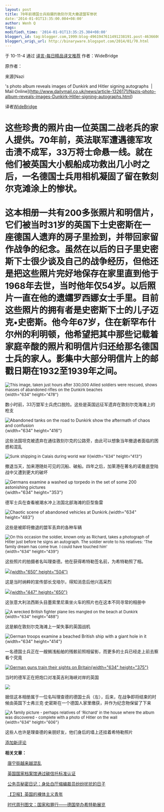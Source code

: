 ```yaml
--- 
layout: post 
title: 70年前德国士兵拍摄的敦刻尔克大撤退盟军惨状 
date:'2014-01-01T13:35:00.004+08:00' 
author: Wenh Q
tags:
modified\_time: '2014-01-01T13:35:25.304+08:00' 
blogger\_id: tag:blogger.com,1999:blog-4961947611491238191.post-4636600359541123624
blogger\_orig\_url: http://binaryware.blogspot.com/2014/01/70.html
---
```

<div dir="ltr">

于 10-11-4 通过 [译言-每日精品译文推荐](http://www.yeeyan.org/)
作者：WideBridge



原作者：

来源[Nazi

's photo album reveals images of Dunkirk and Hitler signing
autographs  | Mail
Online](http://www.dailymail.co.uk/news/article-1326171/Nazis-photo-album-reveals-images-Dunkirk-Hitler-signing-autographs.html)

译者[WideBridge](http://space.yeeyan.org/u/95021)

这些珍贵的照片由一位英国二战老兵的家人提供。70年前，英法联军遭遇德军攻击溃不成军，33万将士命悬一线。就在他们被英国大小舰船成功救出几小时之后，一名德国士兵用相机凝固了留在敦刻尔克滩涂上的惨状。
================================================================================================================================================================================================

这本相册一共有200多张照片和明信片，它们被当时31岁的英国下士史密斯在一座德国人遗弃的房子里捡到，并带回家留作战争的纪念。虽然在以后的日子里史密斯下士很少谈及自己的战争经历，但他还是把这些照片完好地保存在家里直到他于1968年去世，当时他年仅54岁。以后照片一直在他的遗孀罗西娜女士手里。目前这些照片的拥有者是史密斯下士的儿子迈克•史密斯。他今年67岁，住在新罕布什尔州的利明顿，他希望把其中那些记载着家庭辛酸的照片和明信片归还给那名德国士兵的家人。影集中大部分明信片上的邮戳日期在1932至1939年之间。
========================================================================================================================================================================================================================================================================================================================================================================================================================================================================================================

<div>

<span style="font-size: small;">![This image, taken just hours after
330,000 Allied soldiers were rescued, shows masses of abandoned rifles
on the Dunkirk beaches
](http://i.dailymail.co.uk/i/pix/2010/11/03/article-1326171-0BE40182000005DC-569_634x478.jpg){width="634"
height="478"}</span>

数小时前，33万盟军士兵虎口脱险。这些是英国远征军遗弃在敦刻尔克海滩上的枪支

</div>

<div>

![Abandoned tanks on the road to Dunkirk show the aftermath of chaos and
confusion
](http://i.dailymail.co.uk/i/pix/2010/11/03/article-1326171-0BE40499000005DC-614_634x416.jpg){width="634"
height="416"}

这些法国坦克被遗弃在通往敦刻尔克的公路旁，由此可以想象当年撤退者面临的困惑和混乱

<span style="font-size: small;">![Sunk shipping in Calais during world
war
II](http://i.dailymail.co.uk/i/pix/2010/11/03/article-1326171-0BE40429000005DC-863_634x413.jpg){width="634"
height="413"}</span>

</div>

<div>

撤退当天，加来港随处可见的沉船、破船。四年之后，加莱港在著名的诺曼底登陆战中又遭到更大的破坏

</div>

<div>

![Germans examine a washed up torpedo in the set of some 200 astonishing
pictures
](http://i.dailymail.co.uk/i/pix/2010/11/03/article-1326171-0BE4007F000005DC-418_634x353.jpg){width="634"
height="353"}

德军士兵在查看被潮水冲上法国北部海滩的巨型鱼雷

</div>

<div>

![Chaotic scene of abandoned vehicles at
Dunkirk.](http://i.dailymail.co.uk/i/pix/2010/11/03/article-1326171-0BE40741000005DC-663_634x483.jpg){width="634"
height="483"}

这些是被即将撤退的盟军丢弃的各种车辆

</div>

<span style="font-size: small;">![On this occasion the soldier, known
only as Richard, takes a photograph of Hitler just before he signs an
autograph. The soldier wrote to his relatives: 'The family dream has
come true. I could have touched
him'](http://i.dailymail.co.uk/i/pix/2010/11/03/article-1326171-0BE403BD000005DC-112_634x439.jpg){width="634"
height="439"}</span>

<div>

<span
title="">这些照片的拍摄者名叫理查德。他在获得希特勒签名前，为希特勒照了相。</span>

<span
title="">[![](http://i.dailymail.co.uk/i/pix/2010/11/03/article-1326171-0BE40113000005DC-671_306x423_popup.jpg){width="650"
height="504"}](http://www.dailymail.co.uk/news/article-1326171/Nazis-photo-album-reveals-images-Dunkirk-Hitler-signing-autographs.html#)</span>

<span
title="">这是当时纳粹的宣传部长戈培尔，得知消息后他兴高采烈</span>

<span
title="">[![](http://i.dailymail.co.uk/i/pix/2010/11/03/article-1326171-0BE402D4000005DC-651_306x423_popup.jpg){width="447"
height="650"}](http://www.dailymail.co.uk/news/article-1326171/Nazis-photo-album-reveals-images-Dunkirk-Hitler-signing-autographs.html#)</span>

<span
title="">这张意大利法西斯头目墨索里尼乘坐火车的照片也在这本不同寻常的相册中</span>

<span style="font-size: small;">![A wrecked British fighter plane lies
mangled on the beach at Dunkirk
](http://i.dailymail.co.uk/i/pix/2010/11/03/article-1326171-0BE40312000005DC-730_634x488.jpg){width="634"
height="488"}</span>

</div>

<div>

这是躺在敦刻尔克海滩上一架失事的英国战机

![German troops examine a beached British ship with a giant hole in it
](http://i.dailymail.co.uk/i/pix/2010/11/03/article-1326171-0BE405F5000005DC-912_634x414.jpg){width="634"
height="414"}

一名德国士兵正在一艘搁浅船舶的残骸前照相留影，而更多的士兵已经走上前去察看个究竟

</div>

<div>

[![German guns train their sights on
Britain](http://i.dailymail.co.uk/i/pix/2010/11/03/article-1326171-0BE3FFB9000005DC-11_634x375.jpg){width="634"
height="375"}](http://i.dailymail.co.uk/i/pix/2010/11/03/article-1326171-0BE3FFB9000005DC-11_634x375_popup.jpg)

当时的德军正在把炮口对准英吉利海峡对岸的英国

![](http://cdn.yeeyan.org/upload/attached/2010-11/04/20101104201142_42876.jpg)

据信这本相册属于一位名叫理查德的德国士兵（左），后来，在战争即将结束的时候由英国下士弗兰克·史密斯在一个德国人家里缴获，并作为纪念物保留了下来

</div>

<div>

<span style="font-size: small;">![A family picture - perhaps relatives
of 'Richard' in the house where the album was discovered - complete with
a photo of Hitler on the wall
](http://i.dailymail.co.uk/i/pix/2010/11/03/article-1326171-0BE3FE5A000005DC-346_634x606.jpg){width="634"
height="606"}</span>

这些人也许是理查德的亲朋好友，他们身后的墙上还挂着希特勒照片




</div>

[添加新评论](http://article.yeeyan.org/view/95021/148349#newComment)

**相关文章：**

  [唐宁街越来越混乱](http://article.yeeyan.org/view/186966/148151?from=rss_related)

  [英国国家档案馆通过碳信托标准认证](http://article.yeeyan.org/view/39879/148138?from=rss_related)

  [公务员秘密日记：身处白厅缩编裁员纷纷扰扰的日子](http://article.yeeyan.org/view/93559/145890?from=rss_related)

  [【卫报】英国的裸体主义青年](http://article.yeeyan.org/view/95021/147248?from=rss_related)

  [时代周刊图文：国家和罪行——德国举办希特勒展览](http://article.yeeyan.org/view/18312/146877?from=rss_related)

</div>
